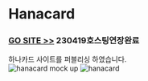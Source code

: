 # Hanacard
### [GO SITE >>](http://sitetestuser2.dothome.co.kr/hanacard-master/) 230419호스팅연장완료
하나카드 사이트를 퍼블리싱 하였습니다.
<br>
![hanacard mock up](https://user-images.githubusercontent.com/48042650/69002886-16e44300-093b-11ea-83fc-631dd3642102.jpg)
![hanacard](https://user-images.githubusercontent.com/48042650/69002887-18157000-093b-11ea-95d1-7515cfc244d5.png)


